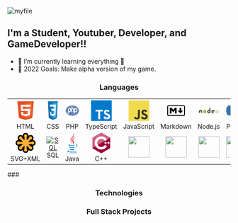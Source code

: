 ![myfile](https://raw.githubusercontent.com/Tigryla/Tigryla/main/profile.gif)
<h2 align='left'> I'm a Student, Youtuber, Developer, and GameDeveloper!!</h2>

- 🌱 I’m currently learning everything 🤣
- 🥅 2022 Goals: Make alpha version of my game.

### <h3 align='center'>Languages</h2>
<table>
  <tr>
    <td align="center" width="96">
      <a href="#">
        <img src="./img/html-original.svg" width="48" height="48" alt="HTML" />
      </a>
      <br>HTML
    </td>
    <td align="center" width="96">
      <a href="">
        <img src="./img/css-original.svg" width="48" height="48" alt="CSS" />
      </a>
      <br>CSS
    </td>
    <td align="center" width="96">
      <a href="#">
        <img src="./img/php-original.svg" width="48" height="48" alt="PHP" />
      </a>
      <br>PHP
    </td>
    <td align="center" width="96">
      <a href="#macropower-tech">
        <img src="./img/typescript-original.svg" width="48" height="48" alt="TypeScript" />
      </a>
      <br>TypeScript
    </td>
    <td align="center" width="96">
      <a href="#">
        <img src="./img/javascript-original.svg" width="48" height="48" alt="JavaScript" />
      </a>
      <br>JavaScript
    </td>
    <td align="center" width="96">
      <a href="#" >
        <img src="./img/markdown-original.svg" width="48" height="48" alt="Markdown" />
      </a>
      <br>Markdown
    </td>
    <td align="center" width="96">
      <a href="#">
        <img src="./img/nodejs-original.svg" width="48" height="48" alt="Node.js" />
      </a>
      <br>Node.js
    </td>
    <td align="center" width="96">
      <a href="#">
        <img src="./img/python-original.svg" width="48" height="48" alt="Python" />
      </a>
      <br>Python
    </td>
    <td align="center" width="96">
      <a href="#">
        <img src="./img/csharp-original.svg" width="48" height="48" alt="C#" />
      </a>
      <br>C#
    </td>
  </tr>
  <tr>
    <td align="center" width="96"> 
      <a href="#" >
        <img src="./img/svg+xml-original.svg" width="48" height="48" alt="SVG+XML" />
      </a>
      <br>SVG+XML
    </td>
    <td align="center" width="96">
      <a href="#" >
        <img src="sql-original.svg" width="48" height="48" alt="SQL" />
      </a>
      <br>SQL
    </td>
    <td align="center"  width="96">
      <a href="#">
        <img src="./img/java-original.svg" width="48" height="48" alt="Java" />
      </a>
      <br>Java
    </td>
    <td align="center"  width="96">
      <a href="#">
        <img src="./img/cplus-original.svg" width="48" height="48" alt="C++" />
      </a>
      <br>C++
    </td>
    <td align="center" width="96">
      <a href="#">
        <img src="" width="48" height="48" alt="" />
      </a>
      <br>
    </td>
    <td align="center"  width="96">
      <a href="#">
        <img src="" width="48" height="48" alt="" />
      </a>
      <br>
    </td>
    <td align="center" width="96">
      <a href="#" >
        <img src="" width="48" height="48" alt="" />
      </a>
      <br>
    </td>
    <td align="center" width="96">
      <a href="#" >
        <img src="" width="48" height="48" alt="" />
      </a>
      <br>
    </td>
    <td align="center" width="96">
      <a href="#" >
        <img src="" width="48" height="48" alt="" />
      </a>
      <br>
    </td>
  </tr>
</table>
### <h3 align='center'>Technologies</h3>


### <h3 align='center'>Full Stack Projects</h3>